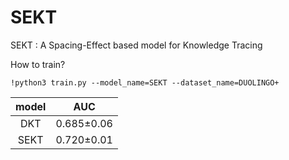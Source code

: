 # SEKT
SEKT : A Spacing-Effect based model for Knowledge Tracing


How to train?

`!python3 train.py --model_name=SEKT --dataset_name=DUOLINGO+`


|model|AUC|
|:---:|:---:|
|DKT|0.685±0.06|
|SEKT|0.720±0.01|
